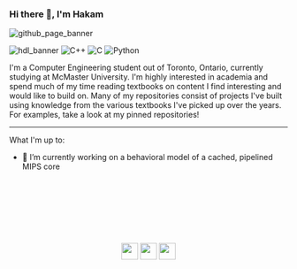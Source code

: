 ### Hi there 👋, I'm Hakam

![github_page_banner](https://user-images.githubusercontent.com/83780720/174312719-2c125e52-5642-48d9-81a3-7099ee62d78e.png)

![hdl_banner](https://user-images.githubusercontent.com/83780720/174351280-f0ffa49b-0f6e-47b4-9bc7-c98d273ff7b3.png)
![C++](https://img.shields.io/badge/c++-%2300599C.svg?style=for-the-badge&logo=c%2B%2B&logoColor=white)
![C](https://img.shields.io/badge/c-%2300599C.svg?style=for-the-badge&logo=c&logoColor=white)
![Python](https://img.shields.io/badge/python-3670A0?style=for-the-badge&logo=python&logoColor=ffdd54)

I'm a Computer Engineering student out of Toronto, Ontario, currently studying at McMaster University. I'm highly interested in academia and spend much of my time reading textbooks on content I find interesting and would like to build on. Many of my repositories consist of projects I've built using knowledge from the various textbooks I've picked up over the years. For examples, take a look at my pinned repositories! 


<hr />
What I'm up to:

- 🔭 I’m currently working on a behavioral model of a cached, pipelined MIPS core 

<br/><br/>
<br/><br/>
<br/><br/>


<p align="center">
    <img width="30px" margin-right="50px" src="https://img.icons8.com/fluency/344/email-open.png" />
    <img width="30px" src="https://img.icons8.com/external-nawicon-outline-color-nawicon/344/external-portfolio-seo-and-marketing-nawicon-outline-color-nawicon.png" />
    <img width="30px" src="https://img.icons8.com/color/344/linkedin-2--v1.png" />
</p>


